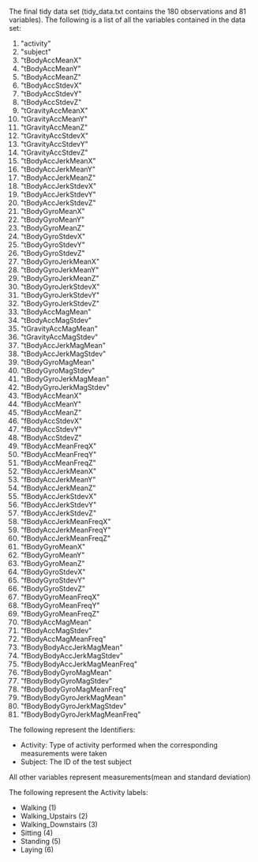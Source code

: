  
 The final tidy data set (tidy_data.txt contains the 180 observations and 81 variables).
 The following is a list of all the variables contained in the data set: 
 
1. "activity"                     
2. "subject"                      
3. "tBodyAccMeanX"               
4. "tBodyAccMeanY"                
5. "tBodyAccMeanZ"                
6. "tBodyAccStdevX"              
7. "tBodyAccStdevY"               
8. "tBodyAccStdevZ"               
9. "tGravityAccMeanX"            
10. "tGravityAccMeanY"             
11. "tGravityAccMeanZ"             
12. "tGravityAccStdevX"           
13. "tGravityAccStdevY"            
14. "tGravityAccStdevZ"            
15. "tBodyAccJerkMeanX"           
16. "tBodyAccJerkMeanY"            
17. "tBodyAccJerkMeanZ"            
18. "tBodyAccJerkStdevX"          
19. "tBodyAccJerkStdevY"           
20. "tBodyAccJerkStdevZ"           
21. "tBodyGyroMeanX"              
22. "tBodyGyroMeanY"               
23. "tBodyGyroMeanZ"               
24. "tBodyGyroStdevX"             
25. "tBodyGyroStdevY"              
26. "tBodyGyroStdevZ"              
27. "tBodyGyroJerkMeanX"          
28. "tBodyGyroJerkMeanY"           
29. "tBodyGyroJerkMeanZ"           
30. "tBodyGyroJerkStdevX"         
31. "tBodyGyroJerkStdevY"          
32. "tBodyGyroJerkStdevZ"          
33. "tBodyAccMagMean"             
34. "tBodyAccMagStdev"             
35. "tGravityAccMagMean"           
36. "tGravityAccMagStdev"         
37. "tBodyAccJerkMagMean"          
38. "tBodyAccJerkMagStdev"         
39. "tBodyGyroMagMean"            
40. "tBodyGyroMagStdev"            
41. "tBodyGyroJerkMagMean"         
42. "tBodyGyroJerkMagStdev"       
43. "fBodyAccMeanX"                
44. "fBodyAccMeanY"                
45. "fBodyAccMeanZ"               
46. "fBodyAccStdevX"               
47. "fBodyAccStdevY"               
48. "fBodyAccStdevZ"              
49. "fBodyAccMeanFreqX"            
50. "fBodyAccMeanFreqY"            
51. "fBodyAccMeanFreqZ"           
52. "fBodyAccJerkMeanX"            
53. "fBodyAccJerkMeanY"            
54. "fBodyAccJerkMeanZ"           
55. "fBodyAccJerkStdevX"           
56. "fBodyAccJerkStdevY"           
57. "fBodyAccJerkStdevZ"          
58. "fBodyAccJerkMeanFreqX"        
59. "fBodyAccJerkMeanFreqY"        
60. "fBodyAccJerkMeanFreqZ"       
61. "fBodyGyroMeanX"               
62. "fBodyGyroMeanY"               
63. "fBodyGyroMeanZ"              
64. "fBodyGyroStdevX"              
65. "fBodyGyroStdevY"              
66. "fBodyGyroStdevZ"             
67. "fBodyGyroMeanFreqX"           
68. "fBodyGyroMeanFreqY"           
69. "fBodyGyroMeanFreqZ"          
70. "fBodyAccMagMean"              
71. "fBodyAccMagStdev"             
72. "fBodyAccMagMeanFreq"         
73. "fBodyBodyAccJerkMagMean"      
74. "fBodyBodyAccJerkMagStdev"     
75. "fBodyBodyAccJerkMagMeanFreq" 
76. "fBodyBodyGyroMagMean"         
77. "fBodyBodyGyroMagStdev"        
78. "fBodyBodyGyroMagMeanFreq"    
79. "fBodyBodyGyroJerkMagMean"     
80. "fBodyBodyGyroJerkMagStdev"    
81. "fBodyBodyGyroJerkMagMeanFreq"


The following represent the Identifiers:
- Activity: Type of activity performed when the corresponding measurements were taken
- Subject: The ID of the test subject

All other variables represent measurements(mean and standard deviation)

The following represent the Activity labels:
- Walking (1)
- Walking_Upstairs (2)
- Walking_Downstairs (3)
- Sitting (4)
- Standing (5)
- Laying (6)




